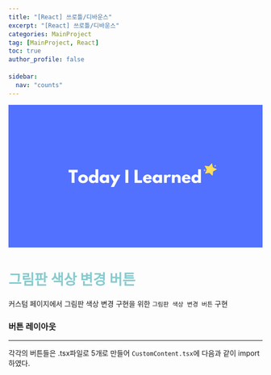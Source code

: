 ```yaml
---
title: "[React] 쓰로틀/디바운스"
excerpt: "[React] 쓰로틀/디바운스"
categories: MainProject
tag: [MainProject, React]
toc: true
author_profile: false

sidebar:
  nav: "counts"
---
```


<div style="text-align: center;">
<img src="/assets/images/til.png" alt="til" />
</div>

# <span style='color:RGB(135, 203, 206)'> 그림판 색상 변경 버튼

커스텀 페이지에서 그림판 색상 변경 구현을 위한 `그림판 색상 변경 버튼` 구현

### 버튼 레이아웃

---

각각의 버튼들은 .tsx파일로 5개로 만들어 `CustomContent.tsx`에 다음과 같이 import하였다.
